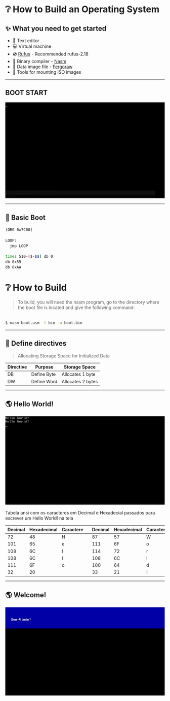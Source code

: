 # ❔ How to Build an Operating System

## ✨ What you need to get started

- 📝 Text editor
- 💻 Virtual machine
- 💿 [Rufus](https://rufus.ie/downloads/) - Recommended rufus-2.18
- 🔧 Binary compiler - [Nasm](https://www.nasm.us/)
- 💾 Data image file - [Fergoraw](https://www.fergonez.net/softwares/fraw)
- 📀 Tools for mounting ISO images

---

## BOOT START

<p align="center">
  <img alt="Boot" title="Boot" src="readme/boot.gif" width="700px" />
</p>

---

## 💾 Basic Boot

```bash
[ORG 0x7C00]

LOOP:
  jmp LOOP

times 510-($-$$) db 0
db 0x55
db 0xAA
```

# ❔ How to Build

>To build, you will need the nasm program, go to the directory where the boot file is located and give the following command:

```bash

$ nasm boot.asm -f bin -o boot.bin

```

---


## 🔖 Define directives

>   Allocating Storage Space for Initialized Data


|     Directive       |    Purpose    |      Storage Space      |
|---------------------|---------------|-------------------------|
|         DB          | Define Byte   | Allocates 1 byte        |   
|         DW          | Define Word   | Allocates 2 bytes       |


---


## 🌎 Hello World!

<p align="center">
  <img alt="HelloWorld" title="HelloWorld" src="readme/helloworld.gif" />
</p>

<p>Tabela ansi com os caracteres em Decimal e Hexadecial passados para escrever um Hello World! na tela</p>


|    Decimal    |  Hexadecimal  |   Caractere   |  |    Decimal    |  Hexadecimal  |   Caractere   |
|---------------|---------------|---------------|--|---------------|---------------|---------------|
|      72       |      48       |       H       |  |      87       |      57       |       W       |
|      101      |      65       |       e       |  |      111      |      6F       |       o       |
|      108      |      6C       |       l       |  |      114      |      72       |       r       |
|      108      |      6C       |       l       |  |      108      |      6C       |       l       |
|      111      |      6F       |       o       |  |      100      |      64       |       d       |
|      32       |      20       |               |  |      33       |      21       |       !       |


---

## 🌎 Welcome!

<p align="center">
  <img alt="Welcome" title="Welcome" src="readme/welcome.gif" />
</p>


